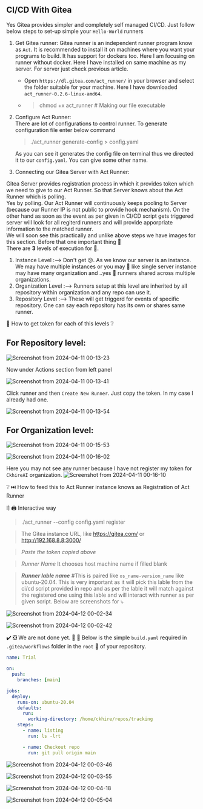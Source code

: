 ## CI/CD With Gitea
Yes Gitea provides simpler and completely self managed CI/CD. Just follow below steps to set-up simple your `Hello-World` runners

1. Get Gitea runner:
   Gitea runner is an independent runner program know as `Act`. It is recommended to install it on machines where you want your programs to build. It has support for dockers too. Here I am focusing on runner without docker.
   Here I have installed on same machine as my server. For server just check previous article.  
   - Open `https://dl.gitea.com/act_runner/` in your browser and select the folder suitable for your machine. Here I have downloaded `act_runner-0.2.6-linux-amd64`.
   - > chmod +x act_runner     # Making our file executable

2. Configure Act Runner:  
   There are lot of configurations to control runner. To generate configuration file enter below command
     > ./act_runner generate-config > config.yaml
     
    As you can see it generates the config file on terminal thus we directed it to our `config.yaml`. You can give some other name.
     
3. Connecting our Gitea Server with Act Runner:

  Gitea Server provides registration process in which it provides token which we need to give to our Act Runner. So that Server knows about the Act Runner which is polling.  
  Yes by polling. Our Act Runner will continuously keeps pooling to Server (because our Runner IP is not public to provide hook mechanism). On the other hand as soon as the event as per given in CI/CD script gets triggered server will look for all regiterd runners and will provide apporpriate information to the matched runner.  
  We will soon see this practically and unlike above steps we have images for this section. Before that one important thing 🤔  
  There are **3** levels of execution for 🏃.  
  1. Instance Level  :--> Don't get 😕. As we know our server is an instance. We may have multiple instances or you may 🤔 like single server instance may have many organization and ..yes 🏁 runners shared across multiple organizations.  
  2. Organization Level :--> Runners setup at this level are inherited by all repository within organization and any repo can use it.  
  3. Repository Level  :--> These will get triggerd for events of specific repository. One can say each repository has its own or shares same runner.

🤔 How to get token for each of this levels ❔

## For Repository level:  
![Screenshot from 2024-04-11 00-13-23](https://github.com/ckhire/ckhire/assets/60615631/be2991bf-08b2-4222-a96e-386577504af8)  

Now under Actions section from left panel  

![Screenshot from 2024-04-11 00-13-41](https://github.com/ckhire/ckhire/assets/60615631/c29df0ff-3efb-45e1-b3f2-d009fd57ccd1)  

Click runner and then `Create New Runner`. Just copy the token. In my case I already had one.  

![Screenshot from 2024-04-11 00-13-54](https://github.com/ckhire/ckhire/assets/60615631/1edba47a-6d19-4bff-85ca-9dca0cbbcf30)  

## For Organization level:  
![Screenshot from 2024-04-11 00-15-53](https://github.com/ckhire/ckhire/assets/60615631/1766885e-2587-43e4-91ba-0535c42c6b51)  

![Screenshot from 2024-04-11 00-16-02](https://github.com/ckhire/ckhire/assets/60615631/32df5016-9897-4b10-898d-350f28f0454d)  

Here  you may not see any runner because I have not register my token for `CkhireAI` organization.
![Screenshot from 2024-04-11 00-16-10](https://github.com/ckhire/ckhire/assets/60615631/19defd5f-8979-425c-8ee4-c988fa8ba60c)


❔ ⏭️ How to feed this to Act Runner instance knows as Registration of Act Runner

I] 🖨️ Interactive way
> ./act_runner --config config.yaml register

> The Gitea instance URL, like https://gitea.com/ or http://192.168.8.8:3000/

> _Paste the token copied above_

> _Runner Name_ It chooses host machine name if filled blank

> **_Runner lable name_**  #This is paired like `os_name-version_name` like ubuntu-20.04. This is very important as it will pick this lable from the ci/cd script provided in repo and as per the lable it will match against the registered one using this lable and will interact with runner as per given script. Below are screenshots for ⤵️

![Screenshot from 2024-04-12 00-02-34](https://github.com/ckhire/ckhire/assets/60615631/2193c1da-d7a8-46c9-8561-80a29a26da51)

![Screenshot from 2024-04-12 00-02-42](https://github.com/ckhire/ckhire/assets/60615631/8bf2c90b-8317-40da-9725-d6ffa25763c1)


✔️ ❎ We are not done yet. 🤔 🧐 Below is the simple `build.yaml` required in `.gitea/workflows` folder in the `root` 📁 of your repository.  
```yaml
name: Trial

on:
  push:
    branches: [main]

jobs:
  deploy:
    runs-on: ubuntu-20.04
    defaults:
      run:
        working-directory: /home/ckhire/repos/tracking
    steps:
      - name: listing
        run: ls -lrt

      - name: Checkout repo
        run: git pull origin main
```

![Screenshot from 2024-04-12 00-03-46](https://github.com/ckhire/ckhire/assets/60615631/12d8594c-7308-47a2-8570-934e5ee71992)

![Screenshot from 2024-04-12 00-03-55](https://github.com/ckhire/ckhire/assets/60615631/545fd975-ffe6-47cb-80f2-c11d08b476ad)

![Screenshot from 2024-04-12 00-04-18](https://github.com/ckhire/ckhire/assets/60615631/bf5327d0-d506-4384-bf0a-0645affef0e6)

![Screenshot from 2024-04-12 00-05-04](https://github.com/ckhire/ckhire/assets/60615631/3324a523-1ee8-4425-97a8-170dc6eef3b9)


